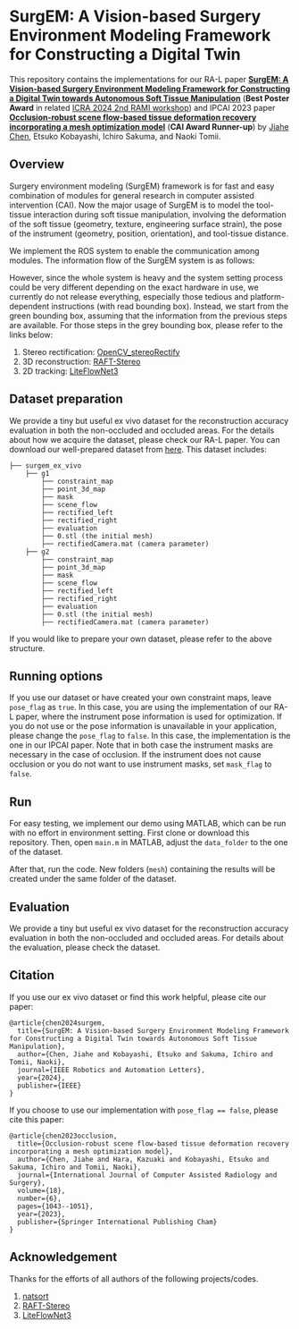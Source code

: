 # SurgEM: A Vision-based Surgery Environment Modeling Framework for Constructing a Digital Twin

This repository contains the implementations for our RA-L paper **[SurgEM: A Vision-based Surgery Environment Modeling Framework for Constructing a Digital Twin towards Autonomous Soft Tissue Manipulation](https://)** (**Best Poster Award** in related [ICRA 2024 2nd RAMI workshop](https://sites.google.com/view/rami-icra-2024-workshop/home?pli=1)) and IPCAI 2023 paper **[Occlusion-robust scene flow-based tissue deformation recovery incorporating a mesh optimization model](https://doi.org/10.1007/s11548-023-02889-z)** (**CAI Award Runner-up**) by [Jiahe Chen](http://), Etsuko Kobayashi, Ichiro Sakuma, and Naoki Tomii.

## Overview

Surgery environment modeling (SurgEM) framework is for fast and easy combination of modules for general research in computer assisted intervention (CAI). Now the major usage of SurgEM is to model the tool-tissue interaction during soft tissue manipulation, involving the deformation of the soft tissue (geometry, texture, engineering surface strain), the pose of the instrument (geometry, position, orientation), and tool-tissue distance.

We implement the ROS system to enable the communication among modules. The information flow of the SurgEM system is as follows:



However, since the whole system is heavy and the system setting process could be very different depending on the exact hardware in use, we currently do not release everything, especially those tedious and platform-dependent instructions (with read bounding box). Instead, we start from the green bounding box, assuming that the information from the previous steps are available. For those steps in the grey bounding box, please refer to the links below:
1. Stereo rectification: [OpenCV_stereoRectify](https://docs.opencv.org/4.x/d9/d0c/group__calib3d.html#ga617b1685d4059c6040827800e72ad2b6)
2. 3D reconstruction: [RAFT-Stereo](https://github.com/princeton-vl/RAFT-Stereo.git)
3. 2D tracking: [LiteFlowNet3](https://github.com/twhui/LiteFlowNet3.git)

## Dataset preparation

We provide a tiny but useful ex vivo dataset for the reconstruction accuracy evaluation in both the non-occluded and occluded areas. For the details about how we acquire the dataset, please check our RA-L paper. You can download our well-prepared dataset from [here](https://drive.google.com/drive/folders/1TZbrjPlJ6zwMm2HGsjIHRQuQyMRHEEcb?usp=sharing). This dataset includes:

```shell
├── surgem_ex_vivo
    ├── g1
        ├── constraint_map
        ├── point_3d_map
        ├── mask
        ├── scene_flow
        ├── rectified_left
        ├── rectified_right
        ├── evaluation
        ├── 0.stl (the initial mesh)
        ├── rectifiedCamera.mat (camera parameter)
    ├── g2
        ├── constraint_map
        ├── point_3d_map
        ├── mask
        ├── scene_flow
        ├── rectified_left
        ├── rectified_right
        ├── evaluation
        ├── 0.stl (the initial mesh)
        ├── rectifiedCamera.mat (camera parameter)
```


If you would like to prepare your own dataset, please refer to the above structure.

## Running options

If you use our dataset or have created your own constraint maps, leave `pose_flag` as `true`. In this case, you are using the implementation of our RA-L paper, where the instrument pose information is used for optimization. If you do not use or the pose information is unavailable in your application, please change the `pose_flag` to `false`. In this case, the implementation is the one in our IPCAI paper.
Note that in both case the instrument masks are necessary in the case of occlusion. If the instrument does not cause occlusion or you do not want to use instrument masks, set `mask_flag` to `false`.

## Run

For easy testing, we implement our demo using MATLAB, which can be run with no effort in environment setting. First clone or download this repository. Then, open `main.m` in MATLAB, adjust the `data_folder` to the one of the dataset. 

After that, run the code. New folders (`mesh`) containing the results will be created under the same folder of the dataset.

## Evaluation

We provide a tiny but useful ex vivo dataset for the reconstruction accuracy evaluation in both the non-occluded and occluded areas. For details about the evaluation, please check the dataset.

## Citation

If you use our ex vivo dataset or find this work helpful, please cite our paper:

```
@article{chen2024surgem,
  title={SurgEM: A Vision-based Surgery Environment Modeling Framework for Constructing a Digital Twin towards Autonomous Soft Tissue Manipulation},
  author={Chen, Jiahe and Kobayashi, Etsuko and Sakuma, Ichiro and Tomii, Naoki},
  journal={IEEE Robotics and Automation Letters},
  year={2024},
  publisher={IEEE}
}
```

If you choose to use our implementation with `pose_flag == false`, please cite this paper:

```
@article{chen2023occlusion,
  title={Occlusion-robust scene flow-based tissue deformation recovery incorporating a mesh optimization model},
  author={Chen, Jiahe and Hara, Kazuaki and Kobayashi, Etsuko and Sakuma, Ichiro and Tomii, Naoki},
  journal={International Journal of Computer Assisted Radiology and Surgery},
  volume={18},
  number={6},
  pages={1043--1051},
  year={2023},
  publisher={Springer International Publishing Cham}
}
```

## Acknowledgement

Thanks for the efforts of all authors of the following projects/codes.

1. [natsort](https://www.mathworks.com/matlabcentral/fileexchange/10959-sort_nat-natural-order-sort)
2. [RAFT-Stereo](https://github.com/princeton-vl/RAFT-Stereo.git)
3. [LiteFlowNet3](https://github.com/twhui/LiteFlowNet3.git)
